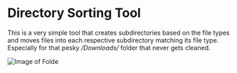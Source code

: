# Directory Sorting Tool
This is a very simple tool that creates subdirectories based on the file types and moves files into each respective subdirectory matching its file type. Especially for that pesky */Downloads/* folder that never gets cleaned.

![Image of Folde](https://i.imgur.com/TmpIHuX.png)
